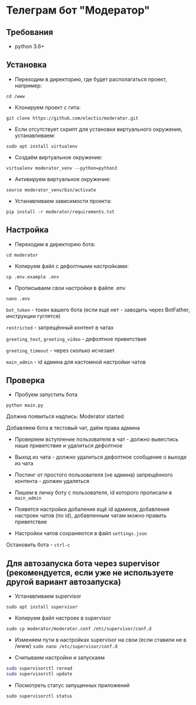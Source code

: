 # Телеграм бот "Модератор"

## Требования

- python 3.6+

## Установка

- Переходим в директорию, где будет располагаться проект, например:

`cd /www`

- Клонируем проект с гита:

`git clone https://github.com/electis/moderator.git`

- Если отсутствует скрипт для установки виртуального окружения, устанавливаем:

`sudo apt install virtualenv`

- Создаём виртуальное окружение:

`virtualenv moderator_venv --python=python3`

- Активируем виртуальное окружение:

`source moderator_venv/bin/activate`

- Устанавливаем зависимости проекта:

`pip install -r moderator/requirements.txt`

## Настройка

- Переходим в директорию бота:

`cd moderator`

- Копируем файл с дефолтными настройками:

`cp .env.example .env`

- Прописываем свои настройки в файле .env

`nano .env`

`bot_token` - токен вашего бота (если ещё нет - заводить через BotFather, инструкции гуглятся)

`restricted` - запрещённый контент в чатах

`greeting_text`, `greeting_video` - дефолтное приветствие

`greeting_timeout` - через сколько исчезает

`main_admin` - id админа для кастомной настройки чатов

## Проверка

- Пробуем запустить бота

`python main.py`

Должна появиться надпись: Moderator started

Добавляем бота в тестовый чат, даём права админа

- Проверяем вступление пользователя в чат - должно вывестись наше приветствие и удалиться дефолтное
- Выход из чата - должно удалиться дефолтное сообщение о выходе из чата
- Постинг от простого пользователя (не админа) запрещённого контента - должен удаляться

- Пишем в личку боту с пользователя, id которого прописали в `main_admin`
- Появятся настройки добаления ещё id админов, добавления настроек чатов (по id), добавленным чатам можно править приветствие
- Настройки чатов сохраняются в файл `settings.json`

Остановить бота - `ctrl-c`

## Для автозапуска бота через supervisor (рекомендуется, если уже не используете другой вариант автозапуска)

- Устанавливаем supervisor

`sudo apt install supervisor`

- Копируем файл настроек в supervisor

`sudo cp moderator/moderator.conf /etc/supervisor/conf.d`

- Изменяем пути в настройках supervisor на свои (если ставили не в /www)
`sudo nano /etc/supervisor/conf.d`

- Считываем настройки и запускаем
 
```sh
sudo supervisorctl reread
sudo supervisorctl update
```

- Посмотреть статус запущенных приложений 

`sudo supervisorctl status`
